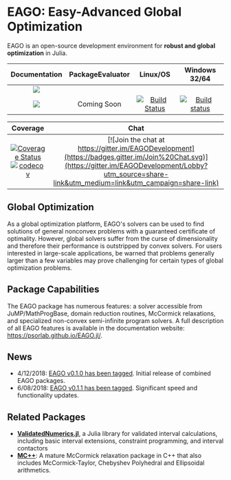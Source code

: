 # EAGO: Easy-Advanced Global Optimization
EAGO is an open-source development environment for **robust and global optimization** in Julia.


| **Documentation**                                                               | **PackageEvaluator**                                            | **Linux/OS**                                                                     | **Windows 32/64** |
|:-------------------------------------------------------------------------------:|:---------------------------------------------------------------:|:-----------------------------------------------------------------------------------------------:|:-----------------------------------------------------------------------------------------------:|
| [![](https://img.shields.io/badge/docs-stable-blue.svg)](https://PSORLab.github.io/EAGO.jl/stable)
[![](https://img.shields.io/badge/docs-latest-blue.svg)](https://PSORLab.github.io/EAGO.jl/latest) | Coming Soon | [![Build Status](https://travis-ci.org/PSORLab/EAGO.jl.svg?branch=master)](https://travis-ci.org/PSORLab/EAGO.jl) | [![Build status](https://ci.appveyor.com/api/projects/status/edwwjgvbkdsqcr1t?svg=true)](https://ci.appveyor.com/project/MatthewStuber/eago-jl)

| **Coverage** | **Chat** |
|:------------:|:------------:|
|[![Coverage Status](https://coveralls.io/repos/github/PSORLab/EAGO.jl/badge.svg?branch=master)](https://coveralls.io/github/PSORLab/EAGO.jl?branch=master) [![codecov](https://codecov.io/gh/PSORLab/EAGO.jl/branch/master/graph/badge.svg)](https://codecov.io/gh/PSORLab/EAGO.jl) | [![Join the chat at https://gitter.im/EAGODevelopment](https://badges.gitter.im/Join%20Chat.svg)](https://gitter.im/EAGODevelopment/Lobby?utm_source=share-link&utm_medium=link&utm_campaign=share-link)

## Global Optimization

As a global optimization platform, EAGO's solvers can be used to find solutions of general nonconvex problems with a guaranteed certificate of optimality. However, global solvers suffer from the curse of dimensionality and therefore their performance is  outstripped by convex solvers. For users interested in large-scale applications, be warned that problems generally larger than a few variables may prove challenging for certain types of global optimization problems.

## Package Capabilities

The EAGO package has numerous features: a solver accessible from JuMP/MathProgBase, domain reduction routines, McCormick relaxations, and specialized non-convex semi-infinite program solvers. A full description of all EAGO features is available in the documentation website: https://psorlab.github.io/EAGO.jl/.

## News

- 4/12/2018: [EAGO v0.1.0 has been tagged](https://github.com/PSORLab/EAGO.jl/releases/tag/v0.1.0). Initial release of combined EAGO packages.
- 6/08/2018: [EAGO v0.1.1 has been tagged](https://github.com/PSORLab/EAGO.jl/releases/tag/v0.1.1). Significant speed and functionality updates.

## Related Packages

- [**ValidatedNumerics.jl**](https://github.com/JuliaIntervals/ValidatedNumerics.jl), a Julia library for validated interval calculations, including basic interval extensions, constraint programming, and interval contactors   
- [**MC++**](https://omega-icl.github.io/mcpp/): A mature McCormick relaxation package in C++ that also includes McCormick-Taylor, Chebyshev
Polyhedral and Ellipsoidal arithmetics.

